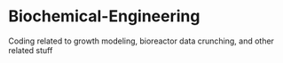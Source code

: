# Biochemical-Engineering
Coding related to growth modeling, bioreactor data crunching, and other related stuff
